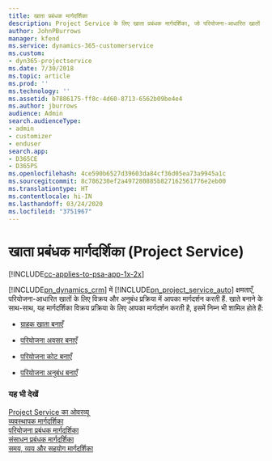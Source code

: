 ```yaml
---
title: खाता प्रबंधक मार्गदर्शिका
description: Project Service के लिए खाता प्रबंधक मार्गदर्शिका, जो परियोजना-आधारित खातों के लिए विक्रय और अनुबंध प्रक्रिया में आपका मार्गदर्शन करती है.
author: JohnPBurrows
manager: kfend
ms.service: dynamics-365-customerservice
ms.custom:
- dyn365-projectservice
ms.date: 7/30/2018
ms.topic: article
ms.prod: ''
ms.technology: ''
ms.assetid: b7886175-ff8c-4d60-8713-6562b09be4e4
ms.author: jburrows
audience: Admin
search.audienceType:
- admin
- customizer
- enduser
search.app:
- D365CE
- D365PS
ms.openlocfilehash: 4ce590b6527d39603da84cf36d05ea73a9945a1c
ms.sourcegitcommit: 8c786230ef2a497280885b827162561776e2eb00
ms.translationtype: HT
ms.contentlocale: hi-IN
ms.lasthandoff: 03/24/2020
ms.locfileid: "3751967"
---
```

# <a name="account-manager-guide-project-service"></a>खाता प्रबंधक मार्गदर्शिका (Project Service)

[!INCLUDE[cc-applies-to-psa-app-1x-2x](../includes/cc-applies-to-psa-app-1x-2x.md)]

[!INCLUDE[pn_dynamics_crm](../includes/pn-dynamics-crm.md)] में [!INCLUDE[pn_project_service_auto](../includes/pn-project-service-auto.md)] क्षमताएँ, परियोजना-आधारित खातों के लिए विक्रय और अनुबंध प्रक्रिया में आपका मार्गदर्शन करती हैं. खाते बनाने के साथ-साथ, यह मार्गदर्शिका विक्रय प्रक्रिया के लिए आपका मार्गदर्शन करती है, इसमें निम्न भी शामिल होते हैं:  
  
-   [ग्राहक खाता बनाएँ](../project-service/create-customer-account.md)  
  
-   [परियोजना अवसर बनाएँ](../project-service/create-project-opportunity.md)  
  
-   [परियोजना कोट बनाएँ](../project-service/create-project-quote.md)  
  
-   [परियोजना अनुबंध बनाएँ](../project-service/create-project-contract.md)  
  
  
### <a name="see-also"></a>यह भी देखें  
 [Project Service का ओवरव्यू](../project-service/overview.md)   
 [व्यवस्थापक मार्गदर्शिका](../project-service/admin-guide.md)   
 [परियोजना प्रबंधक मार्गदर्शिका](../project-service/project-manager-guide.md)   
 [संसाधन प्रबंधक मार्गदर्शिका](../project-service/resource-manager-guide.md)   
 [समय, व्यय और सहयोग मार्गदर्शिका](../project-service/time-expense-collaboration-guide.md)
